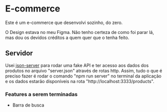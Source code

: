# E-commerce

Este é um e-commerce que desenvolvi sozinho, do zero.

O Design estava no meu Figma. Não tenho certeza de como foi parar lá, mas dou os devidos créditos a quem quer que o tenha feito.

## Servidor

Usei [json-server](https://github.com/typicode/json-server) para rodar uma fake API e ter acesso aos dados dos produtos no arquivo "server.json" através de rotas http.
Assim, tudo o que é preciso fazer é rodar o comando "npm run server" no terminal da aplicação e os dados estarão disponíveis
na rota "http://localhost:3333/products".

### Features a serem terminadas

- Barra de busca
